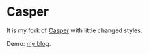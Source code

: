 # Casper

It is my fork of [Casper](https://github.com/TryGhost/Casper) with little changed styles.

Demo: [my blog](https://isqua.ru/blog).
